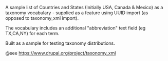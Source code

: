 A sample list of Countries and States (Initially USA, Canada & Mexico) as a taxonomy vocabulary - supplied as a feature using UUID import (as opposed to taxonomy_xml import).

The vocabulary includes an additional "abbreviation" text field (eg TX,CA,NY) for each term.

Built as a sample for testing taxonomy distributions.

@see https://www.drupal.org/project/taxonomy_xml

